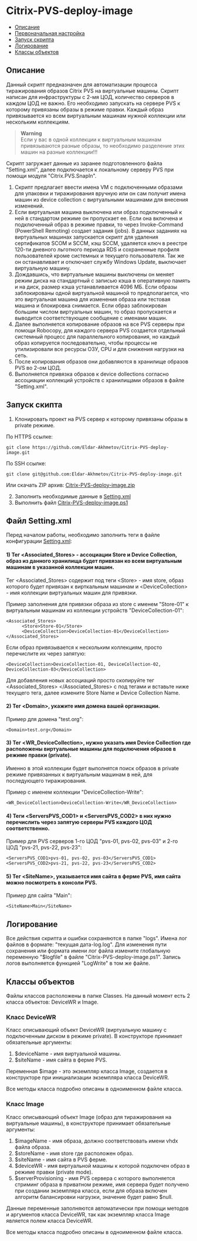 # Citrix-PVS-deploy-image
- [Описание](#описание)
- [Первоначальная настройка](#настройка)
- [Запуск скрипта](#запуск)
- [Логирование](#логирование)
- [Классы объектов](#классы)


## Описание <a name="описание"></a>

Данный скрипт предназначен для автоматизации процесса тиражирования образов Citrix PVS на виртуальные машины.
Скрипт написан для инфраструктуры с 2-мя ЦОД, количество серверов в каждом ЦОД не важно.
Его необходимо запускать на сервере PVS к которому привязаны образы в режиме правки.
Каждый образ привязывается ко всем виртуальным машинам нужной коллекции или нескольким коллекциям.
> **Warning**  
> Если у вас в одной коллекции к виртуальным машинам привязываются разные образы, то необходимо разделение этих машин на разные коллекции!!!

Скрипт загружает данные из заранее подготовленного файла "Setting.xml", далее подключается к локальному серверу PVS при помощи модуля "Citrix.PVS.SnapIn".
1) Скрипт предлагает ввести имена VM с подключенными образами для упаковки и тиражирования вручную или он сам получит имена машин из device collection с виртуальными машинами для внесения изменений.
2) Если виртуальная машина выключена или образ подключенный к ней в стандартом режиме он пропускает ее. Если она включена и подключенный образ в режиме правки, то через Invoke-Command (PowerShell Remoting) создает задания (jobs). В данных заданиях на виртуальных машинах запускается скрипт для удаления сертификатов SCOM и SCCM, кэш SCCM, удаляется ключ в реестре 120-ти дневного льготного периода RDS и сохраненные профиля пользователей кроме системных и текущего пользователя. Так же он останавливает и отключает службу Windows Update, выключает виртуальную машину.
3) Дождавшись, что виртуальные машины выключены он меняет режим диска на стандартный с записью кэша в оперативную память и на диск, размер кэша устанавливается 4096 МБ. Если образы заблокированы одной виртуальной машиной то предполагается, что это виртуальная машина для изменения образа или тестовая машина и блокировка снимается. Если образ заблокирован большим числом виртуальных машин, то образ пропускается и выводится соответствующее сообщение с именами машин.
5) Далее выполняется копирование образов на все PVS серверы при помощи Robocopy, для каждого сервера PVS создается отдельный системный процесс для параллельного копирования, но каждый образ копируется последовательно, чтобы процессы не утилизировали все ресурсы ОЗУ, CPU и для снижения нагрузки на сеть.
6) После копирования образов они добавляются в хранилище образов PVS во 2-ом ЦОД.
7) Выполняется привязка образов к device dollections согласно ассоциации коллекций устройств с хранилищами образов в файле "Setting.xml". 

## Запуск скипта <a name="запуск"></a>

1) Клонировать проект на PVS сервер к которому привязаны образы в private режиме.  

По HTTPS ссылке: 
```
git clone https://github.com/Eldar-Akhmetov/Citrix-PVS-deploy-image.git
```
По SSH ссылке:
```
git clone git@github.com:Eldar-Akhmetov/Citrix-PVS-deploy-image.git
```
Или скачать ZIP архив: [Citrix-PVS-deploy-image.zip](https://github.com/Eldar-Akhmetov/Citrix-PVS-deploy-image/archive/refs/heads/main.zip)  

2) Заполнить необходимые данные в [Setting.xml](https://github.com/Eldar-Akhmetov/Citrix-PVS-deploy-image/blob/main/Setting.xml)  
3) Выполнить файл [Citrix-PVS-deploy-image.ps1](https://github.com/Eldar-Akhmetov/Citrix-PVS-deploy-image/blob/main/Citrix-PVS-deploy-image.ps1)

## Файл Setting.xml <a name="настройка"></a>
Перед началом работы, необходимо заполнить теги в файле конфигурации [Setting.xml](https://github.com/Eldar-Akhmetov/Citrix-PVS-deploy-image/blob/main/Setting.xml):
#### 1) Тег \<Associated_Stores> - ассоциации Store и Device Collection, образ из данного хранилища будет привязан ко всем виртуальным машинам в указанной коллекции машин.
Тег \<Associated_Stores> содержит под теги \<Store> - имя store, образ которого будет привязан к вирткальным машинам и \<DeviceCollection> - имя коллекции виртуальных машин для привязки.

Пример заполнения для привязки образа из store с именем "Store-01" к виртуальным машинам из коллекции устройств "DeviceCollection-01":
```
<Associated_Stores>
      <Store>Store-01</Store>
      <DeviceCollection>DeviceCollection-01</DeviceCollection>
</Associated_Stores>
 ```
 
Если образ привязывается к нескольким коллекциям, просто перечислите их через запятую:
```
<DeviceCollection>DeviceCollection-01, DeviceCollection-02, DeviceCollection-03</DeviceCollection>
```
Для добавления новых ассоциаций просто скопируйте тег <Associated_Stores> </Associated_Stores> с под тегами и вставьте ниже текущего тега, далее измените Store Name и Device Collection Name.

   
#### 2) Тег \<Domain>, укажите имя домена вашей организации.

Пример для домена "test.org":
```
<Domain>test.org</Domain>
```
   
#### 3) Тег \<WR_DeviceCollection>, нужно указать имя Device Collection где расположены виртуальные машины для подключения образов в режиме правки (private).
Именно в этой коллекции будет выполнятся поиск образов в private режиме привязанных к виртуальным машинам в ней, для последующего тиражирования.

Пример с именем коллекции "DeviceCollection-Write":
```
<WR_DeviceCollection>DeviceCollection-Write</WR_DeviceCollection>
```
   
#### 4) Теги \<ServersPVS_COD1> и \<ServersPVS_COD2> в них нужно перечислить через запятую серверы PVS каждого ЦОД соответственно.

Пример для PVS серверов 1-го ЦОД "pvs-01, pvs-02, pvs-03" и 2-го ЦОД "pvs-21, pvs-22, pvs-23":
```
<ServersPVS_COD1>pvs-01, pvs-02, pvs-03</ServersPVS_COD1>
<ServersPVS_COD2>pvs-21, pvs-22, pvs-23</ServersPVS_COD2>
```
   
#### 5) Тег \<SiteName>, указывается имя сайта в ферме PVS, имя сайта можно посмотреть в консоли PVS.

Пример для сайта "Main":
```
<SiteName>Main</SiteName>
```

## Логирование <a name="логирование"></a>

Все действия скрипта и ошибки сохраняются в папке "logs".
Имена лог файлов в формате: "текущая дата-log.log".
Для изменения пути сохранения или формата имени лог файла измените глобальную переменную "$logfile" в файле "Citrix-PVS-deploy-image.ps1".
Запись логов выполняется функцией "LogWrite" в том же файле.

## Классы объектов
Файлы классов расположены в папке Classes.
На данный момент есть 2 класса объектов: DeviceWR и Image.

### Класс DeviceWR
Класс описывающий объект DeviceWR (виртуальную машину с подключенным диском в режиме private). В конструкторе принимает обязательные аргументы:
1) $deviceName - имя виртуальной машины.
2) $siteName - имя сайта в ферме PVS.

Переменная $image - это экземпляр класса Image, создается в конструкторе при инициализации экземпляра класса DeviceWR.

Все методы класса подробно описаны в одноименном файле класса.

### Класс Image <a name="классы"></a>
Класс описывающий объект Image (образ для тиражирования на виртуальные машины), в конструкторе принимает обязательные аргументы:
1) $imageName - имя образа, должно соответствовать имени vhdx файла образа.
2) $storeName - имя store где расположен образ.
3) $siteName - имя сайта в PVS ферме.
4) $deviceWR - имя виртуальной машины к которой подключен образ в режиме правки (private mode).
5) $serverProvisioning - имя PVS сервера с которого выполняется стриминг образа в приватном режиме, имя сервера будет получено при создании экземпляра класса, если для образа включен алгоритм балансировки нагрузки, значение будет равно $null.

Данные переменные заполняются автоматически при помощи методов и аргументов класса DeviceWR, так как экземпляр класса Image является полем класса DeviceWR.

Все методы класса подробно описаны в одноименном файле класса.
